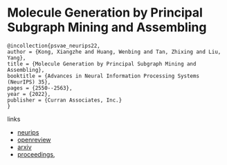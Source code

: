 # Molecule Generation by Principal Subgraph Mining and Assembling

```
@incollection{psvae_neurips22,
author = {Kong, Xiangzhe and Huang, Wenbing and Tan, Zhixing and Liu, Yang},
title = {Molecule Generation by Principal Subgraph Mining and Assembling},
booktitle = {Advances in Neural Information Processing Systems (NeurIPS) 35},
pages = {2550--2563},
year = {2022},
publisher = {Curran Associates, Inc.}
}
```

links
- [neurips](https://nips.cc/Conferences/2022/Schedule?showEvent=54335)
- [openreview](https://openreview.net/forum?id=ATfARCRmM-a)
- [arxiv](https://arxiv.org/abs/2106.15098)
- [proceedings](https://papers.nips.cc//paper_files/paper/2022/hash/1160792eab11de2bbaf9e71fce191e8c-Abstract-Conference.html),
